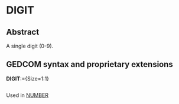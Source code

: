 ﻿<!-- licence GPL V2, cf https://github.com/TitiFix/geneweb -->
# DIGIT
## Abstract
A single digit (0-9).


## GEDCOM syntax and proprietary extensions

**DIGIT**:={Size=1:1}
<pre>
</pre>
Used in <a href=Ged.NUMBER.md>NUMBER</a><br />

